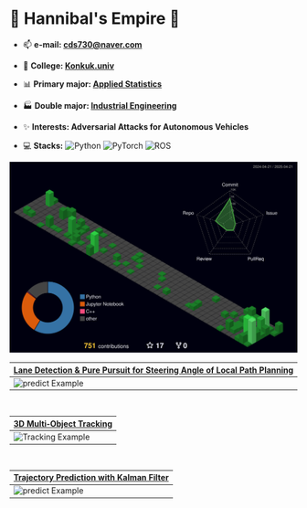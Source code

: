 # 👑 Hannibal's Empire 👑

- 📫 **e-mail:  cds730@naver.com**

- 🏫 **College:  [Konkuk.univ](https://www.konkuk.ac.kr/konkuk/index.do)**

- 📊 **Primary major:  [Applied Statistics](https://stat.konkuk.ac.kr/stat/index.do)**
- 🏭 **Double major:  [Industrial Engineering](https://kies.konkuk.ac.kr/kies/index.do)**

- ✨ **Interests:  Adversarial Attacks for Autonomous Vehicles**

- 💻 **Stacks:** ![Python](https://img.shields.io/badge/Python-3776AB?style=for-the-badge&logo=Python&logoColor=white)
![PyTorch](https://img.shields.io/badge/PyTorch-EE4C2C?style=for-the-badge&logo=PyTorch&logoColor=white)
![ROS](https://img.shields.io/badge/ROS-22314E?style=for-the-badge&logo=ROS&logoColor=white) 






<img src="./profile-3d-contrib/profile-night-green.svg" width="700" />


 
<br>

| [Lane Detection & Pure Pursuit for Steering Angle of Local Path Planning](https://github.com/Hannibal730/SlidingWindow-LaneDetection-PurePursuit) |
| :-------------------------------------------------------------------------------------------- |
| <img src="https://github.com/user-attachments/assets/8636e5e5-9f0b-404a-b9ab-b0bb32dffca7" width="500" alt="predict Example" /> |

<br>

| [3D Multi‑Object Tracking](https://github.com/Hannibal730/nuScenes-3D-Detect-Track-Predict_ws) |
| :-------------------------------------------------------------------------------------------- |
| <img src="https://github.com/user-attachments/assets/0b65b857-051b-4677-9284-66a6822da7af" width="500" alt="Tracking Example" /> |

<br>

| [Trajectory Prediction with Kalman Filter](https://github.com/Hannibal730/nuScenes-3D-Detect-Track-Predict_ws) |
| :-------------------------------------------------------------------------------------------- |
| <img src="https://github.com/user-attachments/assets/45a4bb4e-2693-4ca1-a9e5-62a8b052d0e3" width="500" alt="predict Example" /> |



<!--

![Image](https://github.com/user-attachments/assets/8636e5e5-9f0b-404a-b9ab-b0bb32dffca7)
![Image](https://github.com/user-attachments/assets/0b65b857-051b-4677-9284-66a6822da7af)
![Image](https://github.com/user-attachments/assets/45a4bb4e-2693-4ca1-a9e5-62a8b052d0e3)


![Hannibal's GitHub stats](https://github-readme-stats.vercel.app/api?username=Hannibal730&show_icons=true&count_private=true&theme=radical)

![](./profile-3d-contrib/profile-green-animate.svg)

![OpenCV](https://img.shields.io/badge/opencv-5C3EE8?style=for-the-badge&logo=opencv&logoColor=white)

-->




